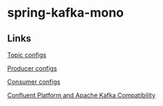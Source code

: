 # spring-kafka-mono

## Links

[Topic configs](https://kafka.apache.org/documentation/#topicconfigs)

[Producer configs](https://kafka.apache.org/documentation/#producerconfigs)

[Consumer configs](https://kafka.apache.org/documentation/#consumerconfigs)

[Confluent Platform and Apache Kafka Compatibility](https://docs.confluent.io/platform/current/installation/versions-interoperability.html)
